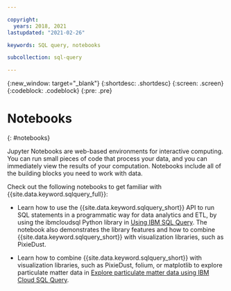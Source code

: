 ```yaml
---

copyright:
  years: 2018, 2021
lastupdated: "2021-02-26"

keywords: SQL query, notebooks

subcollection: sql-query

---
```


{:new_window: target="_blank"}
{:shortdesc: .shortdesc}
{:screen: .screen}
{:codeblock: .codeblock}
{:pre: .pre}

# Notebooks
{: #notebooks}

Jupyter Notebooks are web-based environments for interactive computing. You can run small pieces of code that process your data, 
and you can immediately view the results of your computation. Notebooks include all of the building blocks you need to work with data.

Check out the following notebooks to get familiar with {{site.data.keyword.sqlquery_full}}:

- Learn how to use the {{site.data.keyword.sqlquery_short}} API to run SQL statements in a programmatic way for data analytics and ETL, by using the ibmcloudsql Python library in [Using IBM SQL Query](https://dataplatform.cloud.ibm.com/exchange/public/entry/view/4a9bb1c816fb1e0f31fec5d580e4e14d). The notebook also demonstrates the library features and how to combine {{site.data.keyword.sqlquery_short}} with visualization libraries,
such as PixieDust.  

- Learn how to combine {{site.data.keyword.sqlquery_short}} with visualization libraries, such as PixieDust, folium, or matplotlib 
to explore particulate matter data in [Explore particulate matter data using IBM Cloud SQL Query](https://eu-gb.dataplatform.cloud.ibm.com/exchange/public/entry/view/5d686c16d14491f4c3997b67fe11506d).
